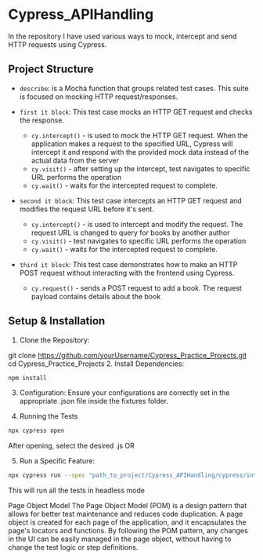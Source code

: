 # Cypress_APIHandling
In the repository I have used various ways to mock, intercept and send HTTP requests using Cypress.

## Project Structure
- `describe`: is a Mocha function that groups related test cases. This suite is focused on mocking HTTP request/responses.
- `first it block`: This test case mocks an HTTP GET request and checks the response.
    - `cy.intercept()` -  is used to mock the HTTP GET request. When the application makes a request to the specified URL, Cypress will intercept it and respond with the provided mock data instead of the actual data from the server
    - `cy.visit()` - after setting up the intercept, test navigates to specific URL performs the operation
    - `cy.wait()` - waits for the intercepted request to complete.

- `second it block`: This test case intercepts an HTTP GET request and modifies the request URL before it's sent.
    - `cy.intercept()` -  is used to intercept and modify the request. The request URL is changed to query for books by another author
    - `cy.visit()` - test navigates to specific URL performs the operation
    - `cy.wait()` - waits for the intercepted request to complete.

- `third it block`: This test case demonstrates how to make an HTTP POST request without interacting with the frontend using Cypress.
    - `cy.request()` - sends a POST request to add a book. The request payload contains details about the book


## Setup & Installation
1. Clone the Repository:

git clone https://github.com/yourUsername/Cypress_Practice_Projects.git
cd Cypress_Practice_Projects
2. Install Dependencies:
```bash
npm install
```
3. Configuration: Ensure your configurations are correctly set in the appropriate .json file inside the fixtures folder.

4. Running the Tests
```bash
npx cypress open
```
After opening, select the desired .js OR

5. Run a Specific Feature:
```bash
npx cypress run --spec "path_to_project/Cypress_APIHandling/cypress/integration/pageObject/HttpIntercept.js"
```
This will run all the tests in headless mode


Page Object Model
The Page Object Model (POM) is a design pattern that allows for better test maintenance and reduces code duplication. A page object is created for each page of the application, and it encapsulates the page's locators and functions. By following the POM pattern, any changes in the UI can be easily managed in the page object, without having to change the test logic or step definitions.


